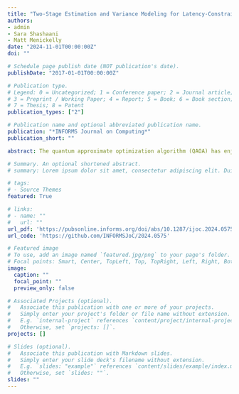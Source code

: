 ```yaml
---
title: "Two-Stage Estimation and Variance Modeling for Latency-Constrained Variational Quantum Algorithms"
authors:
- admin
- Sara Shashaani
- Matt Menickelly
date: "2024-11-01T00:00:00Z"
doi: ""

# Schedule page publish date (NOT publication's date).
publishDate: "2017-01-01T00:00:00Z"

# Publication type.
# Legend: 0 = Uncategorized; 1 = Conference paper; 2 = Journal article;
# 3 = Preprint / Working Paper; 4 = Report; 5 = Book; 6 = Book section;
# 7 = Thesis; 8 = Patent
publication_types: ["2"]

# Publication name and optional abbreviated publication name.
publication: "*INFORMS Journal on Computing*"
publication_short: ""

abstract: The quantum approximate optimization algorithm (QAOA) has enjoyed increasing attention in noisy, intermediate-scale quantum computing with its application to combinatorial optimization problems. QAOA has the potential to demonstrate a quantum advantage for NP-hard combinatorial optimization problems. As a hybrid quantum-classical algorithm, the classical component of QAOA resembles a simulation optimization problem in which the simulation outcomes are attainable only through a quantum computer. The simulation that derives from QAOA exhibits two unique features that can have a substantial impact on the optimization process: (i) the variance of the stochastic objective values typically decreases in proportion to the optimality gap, and (ii) querying samples from a quantum computer introduces an additional latency overhead. In this paper, we introduce a novel stochastic trust-region method derived from a derivative-free, adaptive sampling trust-region optimization method intended to efficiently solve the classical optimization problem in QAOA by explicitly taking into account the two mentioned characteristics. The key idea behind the proposed algorithm involves constructing two separate local models in each iteration: a model of the objective function and a model of the variance of the objective function. Exploiting the variance model allows us to restrict the number of communications with the quantum computer and also helps navigate the nonconvex objective landscapes typical in QAOA optimization problems. We numerically demonstrate the superiority of our proposed algorithm using the SimOpt library and Qiskit when we consider a metric of computational burden that explicitly accounts for communication costs.

# Summary. An optional shortened abstract.
# summary: Lorem ipsum dolor sit amet, consectetur adipiscing elit. Duis posuere tellus ac convallis placerat. Proin tincidunt magna sed ex sollicitudin condimentum.

# tags:
# - Source Themes
featured: True

# links:
# - name: ""
#   url: ""
url_pdf: 'https://pubsonline.informs.org/doi/abs/10.1287/ijoc.2024.0575'
url_code: 'https://github.com/INFORMSJoC/2024.0575'

# Featured image
# To use, add an image named `featured.jpg/png` to your page's folder. 
# Focal points: Smart, Center, TopLeft, Top, TopRight, Left, Right, BottomLeft, Bottom, BottomRight.
image:
  caption: ""
  focal_point: ""
  preview_only: false

# Associated Projects (optional).
#   Associate this publication with one or more of your projects.
#   Simply enter your project's folder or file name without extension.
#   E.g. `internal-project` references `content/project/internal-project/index.md`.
#   Otherwise, set `projects: []`.
projects: []

# Slides (optional).
#   Associate this publication with Markdown slides.
#   Simply enter your slide deck's filename without extension.
#   E.g. `slides: "example"` references `content/slides/example/index.md`.
#   Otherwise, set `slides: ""`.
slides: ""
---
```

